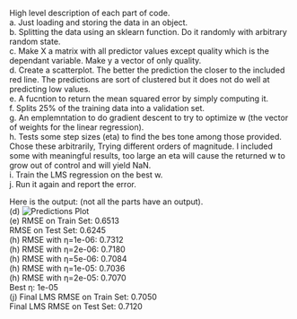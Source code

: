 High level description of each part of code.  
a. Just loading and storing the data in an object.  
b. Splitting the data using an sklearn function. Do it randomly with arbitrary random state.  
c. Make X a matrix with all predictor values except quality which is the dependant variable. Make y a vector of only quality.  
d. Create a scatterplot. The better the prediction the closer to the included red line. The predictions are sort of clustered but it does not do well at predicting low values.  
e. A fucntion to return the mean squared error by simply computing it.  
f. Splits 25% of the training data into a validation set.  
g. An emplemntation to do gradient descent to try to optimize w (the vector of weights for the linear regression).  
h. Tests some step sizes (eta) to find the bes tone among those provided. Chose these arbitrarily, Trying different orders of magnitude. I included some with meaningful results, too large an eta will cause the returned w to grow out of control and will yield NaN.  
i. Train the LMS regression on the best w.  
j. Run it again and report the error.  

Here is the output: (not all the parts have an output).  
(d) ![Predictions Plot](images/winequalityplot.png)  
(e) RMSE on Train Set: 0.6513  
    RMSE on Test Set: 0.6245  
(h) RMSE with η=1e-06: 0.7312  
(h) RMSE with η=2e-06: 0.7180  
(h) RMSE with η=5e-06: 0.7084  
(h) RMSE with η=1e-05: 0.7036  
(h) RMSE with η=2e-05: 0.7070  
    Best η: 1e-05  
(j) Final LMS RMSE on Train Set: 0.7050  
    Final LMS RMSE on Test Set: 0.7120  
    
